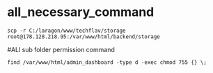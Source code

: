 # all_necessary_command
```
scp -r C:/laragon/www/techflav/storage root@178.128.218.95:/var/www/html/backend/storage
```

#ALl sub folder permission command
```
find /var/www/html/admin_dashboard -type d -exec chmod 755 {} \;
```
